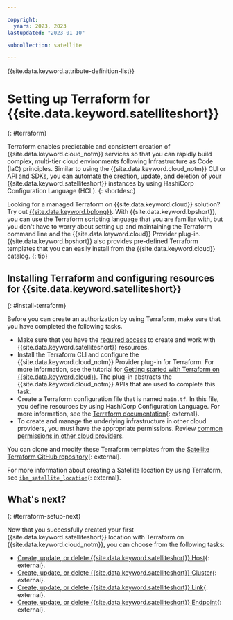 ```yaml
---

copyright:
  years: 2023, 2023
lastupdated: "2023-01-10"

subcollection: satellite

---
```


{{site.data.keyword.attribute-definition-list}}


# Setting up Terraform for {{site.data.keyword.satelliteshort}}
{: #terraform}


Terraform enables predictable and consistent creation of {{site.data.keyword.cloud_notm}} services so that you can rapidly build complex, multi-tier cloud environments following Infrastructure as Code (IaC) principles. Similar to using the {{site.data.keyword.cloud_notm}} CLI or API and SDKs, you can automate the creation, update, and deletion of your {{site.data.keyword.satelliteshort}} instances by using HashiCorp Configuration Language (HCL).
{: shortdesc}

Looking for a managed Terraform on {{site.data.keyword.cloud}} solution? Try out [{{site.data.keyword.bplong}}](/docs/schematics?topic=schematics-getting-started). With {{site.data.keyword.bpshort}}, you can use the Terraform scripting language that you are familiar with, but you don't have to worry about setting up and maintaining the Terraform command line and the {{site.data.keyword.cloud}} Provider plug-in. {{site.data.keyword.bpshort}} also provides pre-defined Terraform templates that you can easily install from the {{site.data.keyword.cloud}} catalog.
{: tip}

## Installing Terraform and configuring resources for {{site.data.keyword.satelliteshort}}
{: #install-terraform}

Before you can create an authorization by using Terraform, make sure that you have completed the following tasks.

- Make sure that you have the [required access](/docs/satellite?topic=satellite-iam) to create and work with {{site.data.keyword.satelliteshort}} resources.
- Install the Terraform CLI and configure the {{site.data.keyword.cloud_notm}} Provider plug-in for Terraform. For more information, see the tutorial for [Getting started with Terraform on {{site.data.keyword.cloud}}](/docs/ibm-cloud-provider-for-terraform?topic=ibm-cloud-provider-for-terraform-getting-started). The plug-in abstracts the {{site.data.keyword.cloud_notm}} APIs that are used to complete this task.
- Create a Terraform configuration file that is named `main.tf`. In this file, you define resources by using HashiCorp Configuration Language. For more information, see the [Terraform documentation](https://www.terraform.io/docs/language/index.html){: external}.
- To create and manage the underlying infrastructure in other cloud providers, you must have the appropriate permissions. Review [common permissions in other cloud providers](/docs/satellite?topic=satellite-iam-common).

You can clone and modify these Terraform templates from the [Satellite Terraform GitHub repository](https://github.com/terraform-ibm-modules/terraform-ibm-satellite/tree/main/examples){: external}. 

For more information about creating a Satellite location by using Terraform, see [`ibm_satellite_location`](https://registry.terraform.io/providers/IBM-Cloud/ibm/latest/docs/resources/satellite_location){: external}.


## What's next?
{: #terraform-setup-next}

Now that you successfully created your first {{site.data.keyword.satelliteshort}} location with Terraform on {{site.data.keyword.cloud_notm}}, you can choose from the following tasks:

- [Create, update, or delete {{site.data.keyword.satelliteshort}} Host](https://registry.terraform.io/providers/IBM-Cloud/ibm/latest/docs/resources/satellite_host){: external}.
- [Create, update, or delete {{site.data.keyword.satelliteshort}} Cluster](https://registry.terraform.io/providers/IBM-Cloud/ibm/latest/docs/resources/satellite_cluster){: external}.
- [Create, update, or delete {{site.data.keyword.satelliteshort}} Link](https://registry.terraform.io/providers/IBM-Cloud/ibm/latest/docs/resources/satellite_link){: external}.
- [Create, update, or delete {{site.data.keyword.satelliteshort}} Endpoint](https://registry.terraform.io/providers/IBM-Cloud/ibm/latest/docs/resources/satellite_enpoint){: external}.

